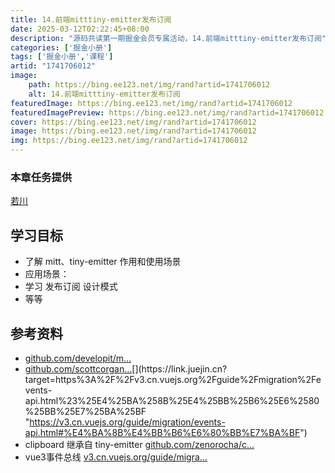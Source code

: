 ```yaml
---
title: 14.前端mitttiny-emitter发布订阅
date: 2025-03-12T02:22:45+08:00
description: "源码共读第一期掘金会员专属活动，14.前端mitttiny-emitter发布订阅"
categories: ['掘金小册']
tags: ['掘金小册','课程']
artid: "1741706012"
image:
    path: https://bing.ee123.net/img/rand?artid=1741706012
    alt: 14.前端mitttiny-emitter发布订阅
featuredImage: https://bing.ee123.net/img/rand?artid=1741706012
featuredImagePreview: https://bing.ee123.net/img/rand?artid=1741706012
cover: https://bing.ee123.net/img/rand?artid=1741706012
image: https://bing.ee123.net/img/rand?artid=1741706012
img: https://bing.ee123.net/img/rand?artid=1741706012
---
```


### 本章任务提供
[若川](https://juejin.cn/user/1415826704971918)

## 学习目标

-   了解 mitt、tiny-emitter 作用和使用场景
-   应用场景：
-   学习 发布订阅 设计模式
-   等等

## 参考资料

-   [github.com/developit/m…](https://link.juejin.cn?target=https%3A%2F%2Fgithub.com%2Fdevelopit%2Fmitt "https://github.com/developit/mitt")
-   [github.com/scottcorgan…](https://link.juejin.cn?target=https%3A%2F%2Fgithub.com%2Fscottcorgan%2Ftiny-emitter "https://github.com/scottcorgan/tiny-emitter")[](https://link.juejin.cn?target=https%3A%2F%2Fv3.cn.vuejs.org%2Fguide%2Fmigration%2Fevents-api.html%23%25E4%25BA%258B%25E4%25BB%25B6%25E6%2580%25BB%25E7%25BA%25BF "https://v3.cn.vuejs.org/guide/migration/events-api.html#%E4%BA%8B%E4%BB%B6%E6%80%BB%E7%BA%BF")
-   clipboard 继承自 tiny-emitter [github.com/zenorocha/c…](https://link.juejin.cn?target=https%3A%2F%2Fgithub.com%2Fzenorocha%2Fclipboard.js%2Fblob%2Fmaster%2Fsrc%2Fclipboard.js%23L26 "https://github.com/zenorocha/clipboard.js/blob/master/src/clipboard.js#L26")
-   vue3事件总线 [v3.cn.vuejs.org/guide/migra…](https://link.juejin.cn?target=https%3A%2F%2Fv3.cn.vuejs.org%2Fguide%2Fmigration%2Fevents-api.html%23%25E4%25BA%258B%25E4%25BB%25B6%25E6%2580%25BB%25E7%25BA%25BF "https://v3.cn.vuejs.org/guide/migration/events-api.html#%E4%BA%8B%E4%BB%B6%E6%80%BB%E7%BA%BF")